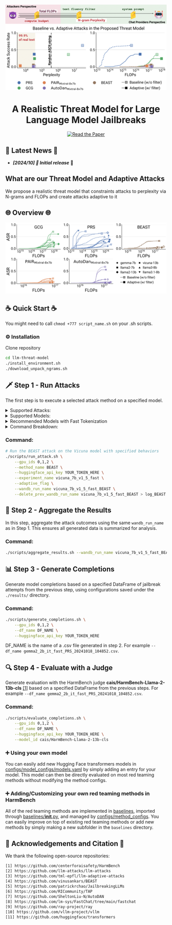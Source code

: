 <p align="center">

<img src="assets/threat_model_teaser.png" alt="Threat model for LLMs"/>

</p>

<div align="center">

# A Realistic Threat Model for Large Language Model Jailbreaks


</div>

<div align="center">

[![Read the Paper](https://img.shields.io/badge/Paper-arXiv-blue)](https://arxiv.org/abs/2410.16222v1)

</div>



## 📰 Latest News 📰

* ***[2024/10] 🚀 Initial release*** 🚀


## What are our Threat Model and Adaptive Attacks

We propose a realistic threat model that constraints attacks to perplexity via N-grams and FLOPs and create attacks adaptive to it

## 🌐 Overview 🌐
<div align="center">

<img src="assets/all_attacks.png" alt="Adaptive attacks"/>

</div>


## ☕ Quick Start ☕
You might need to call `chmod +777 script_name.sh` on your .sh scripts.

### ⚙️ Installation

Clone repository

```bash
cd llm-threat-model 
./install_environment.sh
./download_unpack_ngrams.sh
```

## 🗡️ Step 1 - Run Attacks

The first step is to execute a selected attack method on a specified model. 
 
<details><summary> Supported Attacks: </summary><p>

- **BEAST**: A black-box adaptive attack that iteratively refines test cases based on feedback.
- **GCG**: A gradient-based attack that directly leverages model gradients for generating adversarial examples.
- **AutoDan**: A dynamic attack that adapts based on the model's response patterns.
- **PAIR**: A similarity-based attack that tries to fool the model by finding similar but adversarial cases.

These attacks can be found in the `baselines` folder and configured with YAML files in the `configs/method_configs/` folder.

</p></details>

<details><summary> Supported Models: </summary><p>

You can run attacks on a variety of pre-trained language models. Below are some of the supported models:
- **LLaMA**: Versions 2, 3, 3.1, and 3.2 with sizes ranging from 7B to 70B, safety-tuned.
- **Vicuna**: Both 7B and 13B, version 1.5, optimized for chat-based applications.
- **StableLM Zephyr**: A lightweight, robust model focused on resource efficiency.
- **Starling**: Optimized models for both alpha and beta variants.
- **Gemma**: Versions 1 and 2 with sizes ranging from 2B to 9B, safety-tuned.
- **R2D2**: Model, proposed in [[1]](#-acknowledgements-and-citation-), adversarially safety-tuned from Zephyr-7b.

These models can be found in the corresponding model configurations defined in the YAML files under `configs/model_configs/`.

</p></details>

<details><summary> Recommended Models with Fast Tokenization </summary><p>

We recommend using models with fast tokenization. Here are some common choices:

- **vicuna_7b_v1_5_fast**
- **vicuna_13b_v1_5_fast**
- **starling_lm_7B_alpha_fast**
- **starling_lm_7B_beta_fast**
- **llama2_7b_fast**
- **llama2_13b_fast**
- **llama2_70b_fast**
- **llama3_8b_fast**
- **llama3_1_8b_fast**
- **llama3_70b_fast**
- **gemma_2b_fast**
- **gemma_7b_it_fast**
- **gemma2_2b_it_fast**
- **gemma2_9b_it_fast**
- **r2d2_fast**
- **llama3_2_1b_fast**
- **llama3_2_3b_fast**

</p></details>

<details><summary> Command Breakdown: </summary><p>
To run an attack on a model, you need to specify the following:

1. **gpu_ids**: GPU IDs used for model execution (e.g., 0,1,2).
2. **method_name**: The name of the attack method you wish to run (e.g., BEAST).
3. **huggingface_api_key**: The API key for accessing Hugging Face models (replace `YOUR_TOKEN_HERE` with your actual API key).
4. **experiment_name**: The name of the experiment, typically referring to the model (e.g., vicuna_13b_v1_5_fast).
5. **adaptive_flag**: (Optional) If included, enables the adaptive attack.
6. **wandb_run_name**: The name of the wandb run name to use in the next step.
7. **delete_prev_wandb_run_name**: (Optional) If included, it cleans the previous results with the same name to save space.

</p></details>

### Command:
```bash
# Run the BEAST attack on the Vicuna model with specified behaviors
./scripts/run_attack.sh \
    --gpu_ids 0,1,2 \
    --method_name BEAST \
    --huggingface_api_key YOUR_TOKEN_HERE \
    --experiment_name vicuna_7b_v1_5_fast \
    --adaptive_flag \
    --wandb_run_name vicuna_7b_v1_5_fast_BEAST \
    --delete_prev_wandb_run_name vicuna_7b_v1_5_fast_BEAST > log_BEAST
```

## 🔄 Step 2 - Aggregate the Results

In this step, aggregate the attack outcomes using the same `wandb_run_name` as in Step 1. This ensures all generated data is summarized for analysis.

### Command:
```bash
./scripts/aggregate_results.sh --wandb_run_name vicuna_7b_v1_5_fast_BEAST
```

## 📊 Step 3 - Generate Completions

Generate model completions based on a specified DataFrame of jailbreak attempts from the previous step, using configurations saved under the `./results/` directory.

### Command:
```bash
./scripts/generate_completions.sh \
    --gpu_ids 0,1,2 \
    --df_name DF_NAME \
    --huggingface_api_key YOUR_TOKEN_HERE 
```
DF_NAME is the name of a .csv file generated in step 2. For example `--df_name gemma2_2b_it_fast_PRS_20241018_104852.csv`.

## 🔍 Step 4 - Evaluate with a Judge 

Generate evaluation with the HarmBench judge **cais/HarmBench-Llama-2-13b-cls** [[1]](#-acknowledgements-and-citation-) based on a specified DataFrame from the previous steps. For example `--df_name gemma2_2b_it_fast_PRS_20241018_104852.csv`. 

### Command:
```bash
./scripts/evaluate_completions.sh \
    --gpu_ids 0,1,2 \
    --df_name DF_NAME \
    --huggingface_api_key YOUR_TOKEN_HERE \
    --model_id cais/HarmBench-Llama-2-13b-cls 
```

### ➕ Using your own model 
You can easily add new Hugging Face transformers models in [configs/model_configs/models.yaml](configs/model_configs/models.yaml) by simply adding an entry for your model. This model can then be directly evaluated on most red teaming methods without modifying the method configs. 

### ➕ Adding/Customizing your own red teaming methods in HarmBench
All of the red teaming methods are implemented in [baselines](baselines), imported through [baselines/__init__.py](baselines/__init__.py), and managed by [configs/method_configs](configs/method_configs). You can easily improve on top of existing red teaming methods or add new methods by simply making a new subfolder in the `baselines` directory.


## 🙏 Acknowledgements and Citation 🙏

We thank the following open-source repositories:
    
    [1] https://github.com/centerforaisafety/HarmBench
    [2] https://github.com/llm-attacks/llm-attacks
    [3] https://github.com/tml-epfl/llm-adaptive-attacks
    [4] https://github.com/vinusankars/BEAST
    [5] https://github.com/patrickrchao/JailbreakingLLMs
    [6] https://github.com/RICommunity/TAP
    [7] https://github.com/SheltonLiu-N/AutoDAN
    [8] https://github.com/lm-sys/FastChat/tree/main/fastchat
    [9] https://github.com/ray-project/ray
    [10] https://github.com/vllm-project/vllm
    [11] https://github.com/huggingface/transformers


